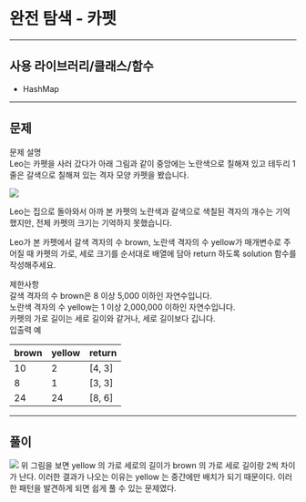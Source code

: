 # 완전 탐색 - 카펫

------------
## 사용 라이브러리/클래스/함수
- HashMap
------------
## 문제
문제 설명   
Leo는 카펫을 사러 갔다가 아래 그림과 같이 중앙에는 노란색으로 칠해져 있고 테두리 1줄은 갈색으로 칠해져 있는 격자 모양 카펫을 봤습니다.   

<img src=https://user-images.githubusercontent.com/56965398/120499737-406c9e80-c3fb-11eb-9fd7-8cc760e9ebc0.png>

Leo는 집으로 돌아와서 아까 본 카펫의 노란색과 갈색으로 색칠된 격자의 개수는 기억했지만, 전체 카펫의 크기는 기억하지 못했습니다.   

Leo가 본 카펫에서 갈색 격자의 수 brown, 노란색 격자의 수 yellow가 매개변수로 주어질 때 카펫의 가로, 세로 크기를 순서대로 배열에 담아 return 하도록 solution 함수를 작성해주세요.   

제한사항   
갈색 격자의 수 brown은 8 이상 5,000 이하인 자연수입니다.   
노란색 격자의 수 yellow는 1 이상 2,000,000 이하인 자연수입니다.   
카펫의 가로 길이는 세로 길이와 같거나, 세로 길이보다 깁니다.   
입출력 예   

brown|yellow|return|
|---|---|---|
10|2|[4, 3]|
8|1|[3, 3]|
24|24|[8, 6]||

------------
## 풀이
<img src=https://user-images.githubusercontent.com/56965398/120498482-35fdd500-c3fa-11eb-8bc5-9bff96988f80.png>
위 그림을 보면 yellow 의 가로 세로의 길이가 brown 의 가로 세로 길이랑 2씩 차이가 난다.   
이러한 결과가 나오는 이유는 yellow 는 중간에만 배치가 되기 때문이다.   
이러한 패턴을 발견하게 되면 쉽게 풀 수 있는 문제였다.